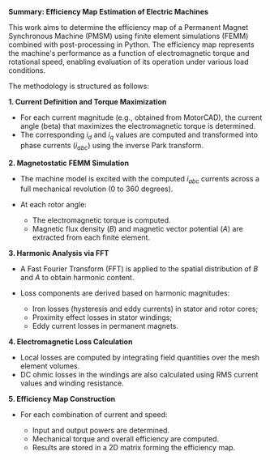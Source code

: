 **Summary: Efficiency Map Estimation of Electric Machines**

This work aims to determine the efficiency map of a Permanent Magnet Synchronous Machine (PMSM) using finite element simulations (FEMM) combined with post-processing in Python. The efficiency map represents the machine's performance as a function of electromagnetic torque and rotational speed, enabling evaluation of its operation under various load conditions.

The methodology is structured as follows:

**1. Current Definition and Torque Maximization**

* For each current magnitude (e.g., obtained from MotorCAD), the current angle (beta) that maximizes the electromagnetic torque is determined.
* The corresponding *i<sub>d</sub>* and *i<sub>q</sub>* values are computed and transformed into phase currents (*i<sub>abc</sub>*) using the inverse Park transform.

**2. Magnetostatic FEMM Simulation**

* The machine model is excited with the computed *i<sub>abc</sub>* currents across a full mechanical revolution (0 to 360 degrees).
* At each rotor angle:

  * The electromagnetic torque is computed.
  * Magnetic flux density (*B*) and magnetic vector potential (*A*) are extracted from each finite element.

**3. Harmonic Analysis via FFT**

* A Fast Fourier Transform (FFT) is applied to the spatial distribution of *B* and *A* to obtain harmonic content.
* Loss components are derived based on harmonic magnitudes:

  * Iron losses (hysteresis and eddy currents) in stator and rotor cores;
  * Proximity effect losses in stator windings;
  * Eddy current losses in permanent magnets.

**4. Electromagnetic Loss Calculation**

* Local losses are computed by integrating field quantities over the mesh element volumes.
* DC ohmic losses in the windings are also calculated using RMS current values and winding resistance.

**5. Efficiency Map Construction**

* For each combination of current and speed:

  * Input and output powers are determined.
  * Mechanical torque and overall efficiency are computed.
  * Results are stored in a 2D matrix forming the efficiency map.


